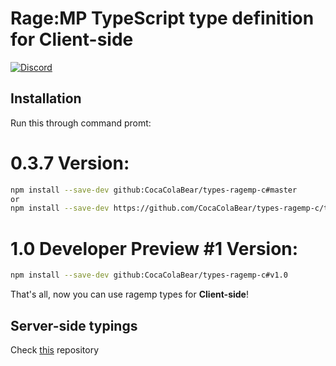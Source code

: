 # Rage:MP TypeScript type definition for Client-side
[![Discord](https://discordapp.com/api/guilds/183979885788659713/widget.png)](https://discord.gg/A5exBRX)

## Installation

Run this through command promt:

# 0.3.7 Version:

``` bash
npm install --save-dev github:CocaColaBear/types-ragemp-c#master
or 
npm install --save-dev https://github.com/CocaColaBear/types-ragemp-c/tarball/master
```

# 1.0 Developer Preview #1 Version:

``` bash
npm install --save-dev github:CocaColaBear/types-ragemp-c#v1.0
```

That's all, now you can use ragemp types for **Client-side**!

## Server-side typings

Check [this](https://github.com/CocaColaBear/types-ragemp-s) repository

